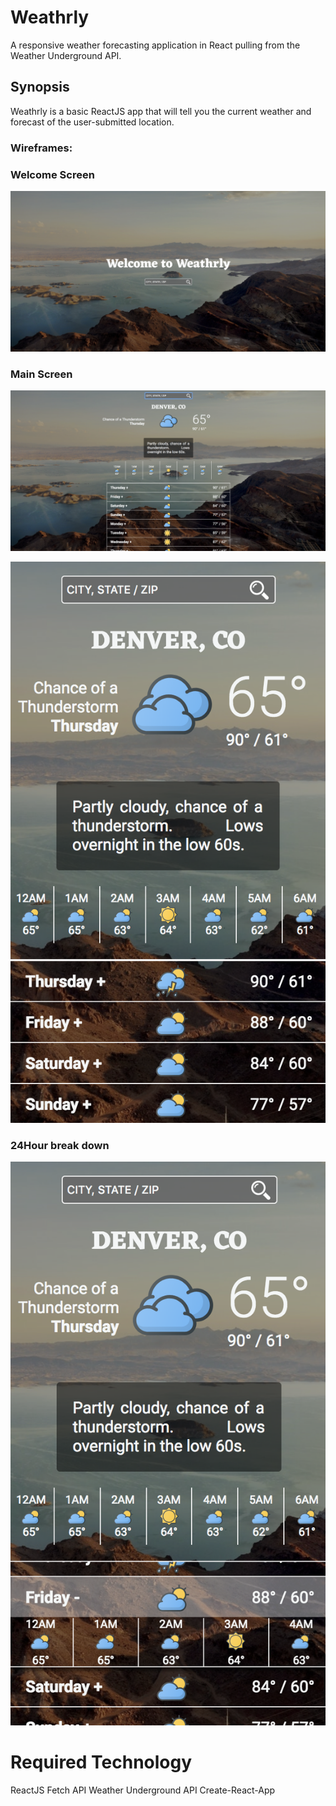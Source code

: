 # Weathrly

A responsive weather forecasting application in React pulling from the Weather Underground API.

## Synopsis
Weathrly is a basic ReactJS app that will tell you the current weather and forecast of the user-submitted location.

### Wireframes: 


### Welcome Screen
![alt text](https://raw.githubusercontent.com/tomkingkong/weatherly-tk-bf/master/my-app/public/images/weathrly-screenshot-greeting.png)

### Main Screen
![alt text](https://raw.githubusercontent.com/tomkingkong/weatherly-tk-bf/master/my-app/public/images/weathrly-screenshot-main-large.png)

![alt text](https://raw.githubusercontent.com/tomkingkong/weatherly-tk-bf/master/my-app/public/images/weatherly-screenshot-main-mobile.png)

### 24Hour break down
![alt text](https://raw.githubusercontent.com/tomkingkong/weatherly-tk-bf/master/my-app/public/images/weathrly-screenshot-mobile-dropdown.png)


# Required Technology
ReactJS
Fetch API
Weather Underground API
Create-React-App

